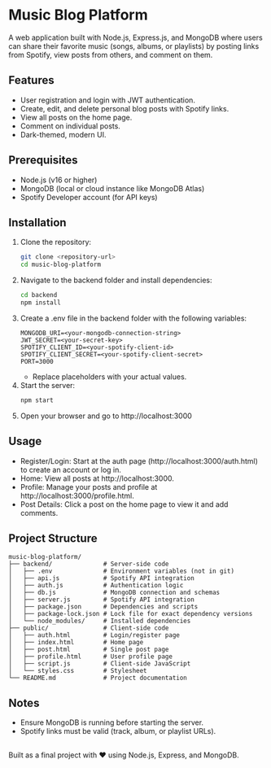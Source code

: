 # Music Blog Platform

A web application built with Node.js, Express.js, and MongoDB where users can share their favorite music (songs, albums, or playlists) by posting links from Spotify, view posts from others, and comment on them.

## Features
- User registration and login with JWT authentication.
- Create, edit, and delete personal blog posts with Spotify links.
- View all posts on the home page.
- Comment on individual posts.
- Dark-themed, modern UI.

## Prerequisites
- Node.js (v16 or higher)
- MongoDB (local or cloud instance like MongoDB Atlas)
- Spotify Developer account (for API keys)

## Installation
1. Clone the repository:
    ```bash
    git clone <repository-url>
    cd music-blog-platform
    ```
2. Navigate to the backend folder and install dependencies:
    ```bash
    cd backend
    npm install
    ```
3. Create a .env file in the backend folder with the following variables:
    ```plaintext
    MONGODB_URI=<your-mongodb-connection-string>
    JWT_SECRET=<your-secret-key>
    SPOTIFY_CLIENT_ID=<your-spotify-client-id>
    SPOTIFY_CLIENT_SECRET=<your-spotify-client-secret>
    PORT=3000
    ```
    - Replace placeholders with your actual values.
4. Start the server:
    ```bash
    npm start
    ```
5. Open your browser and go to http://localhost:3000

## Usage
- Register/Login: Start at the auth page (http://localhost:3000/auth.html) to create an account or log in.
- Home: View all posts at http://localhost:3000.
- Profile: Manage your posts and profile at http://localhost:3000/profile.html.
- Post Details: Click a post on the home page to view it and add comments.

## Project Structure
```
music-blog-platform/
├── backend/              # Server-side code
│   ├── .env              # Environment variables (not in git)
│   ├── api.js            # Spotify API integration
│   ├── auth.js           # Authentication logic
│   ├── db.js             # MongoDB connection and schemas
│   ├── server.js         # Spotify API integration
│   ├── package.json      # Dependencies and scripts
│   ├── package-lock.json # Lock file for exact dependency versions
│   └── node_modules/     # Installed dependencies
├── public/               # Client-side code
│   ├── auth.html         # Login/register page
│   ├── index.html        # Home page
│   ├── post.html         # Single post page
│   ├── profile.html      # User profile page
│   ├── script.js         # Client-side JavaScript
│   └── styles.css        # Stylesheet
└── README.md             # Project documentation
```

## Notes
- Ensure MongoDB is running before starting the server.
- Spotify links must be valid (track, album, or playlist URLs).

##
Built as a final project with ❤️ using Node.js, Express, and MongoDB.